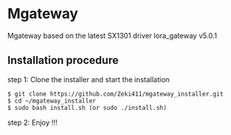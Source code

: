 # Mgateway
Mgateway based on the latest SX1301 driver lora_gateway v5.0.1

## Installation procedure

step 1: Clone the installer and start the installation

```
$ git clone https://github.com/Zeki411/mgateway_installer.git
$ cd ~/mgateway_installer
$ sudo bash install.sh (or sudo ./install.sh)
```

step 2: Enjoy !!!

